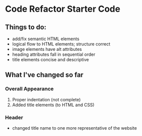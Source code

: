 # Code Refactor Starter Code

## Things to do:
- add/fix semantic HTML elements
- logical flow to HTML elements; structure correct
- image elements have alt attributes
- heading attributes fall in sequential order
- title elements concise and descriptive

## What I've changed so far

### Overall Appearance
1. Proper indentation (not complete)
2. Added title elements (to HTML and CSS)

### Header
- changed title name to one more representative of the website

    
